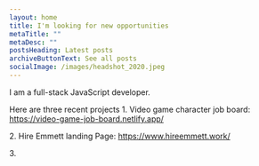 ```yaml
---
layout: home
title: I'm looking for new opportunities
metaTitle: ""
metaDesc: ""
postsHeading: Latest posts
archiveButtonText: See all posts
socialImage: /images/headshot_2020.jpeg
---
```


I am a full-stack JavaScript developer. 

H﻿ere are three recent projects
 1﻿. Video game character job board: https://video-game-job-board.netlify.app/

2﻿. Hire Emmett landing Page: https://www.hireemmett.work/

3﻿. 


﻿ 
